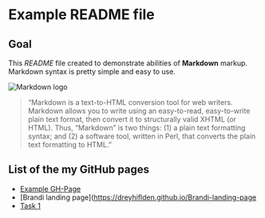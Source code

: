 # Example README file

## Goal
This *README* file created to demonstrate abilities of **Markdown** markup. Markdown syntax is pretty simple and easy to use.

![Markdown logo](https://foro.vozidea.com/f-uploads/2018/06/markdown-icono.png "This is markdown logo")

> “Markdown is a text-to-HTML conversion tool for web writers. Markdown allows you to write using an easy-to-read, easy-to-write plain text format, then convert it to structurally valid XHTML (or HTML). Thus, “Markdown” is two things: (1) a plain text formatting syntax; and (2) a software tool, written in Perl, that converts the plain text formatting to HTML.”

## List of the my GitHub pages
* [Example GH-Page](http://dreyhiflden.github.io/)
* [Brandi landing page](https://dreyhiflden.github.io/Brandi-landing-page
* [Task 1](http://dreyhiflden.github.io/task_1/)
